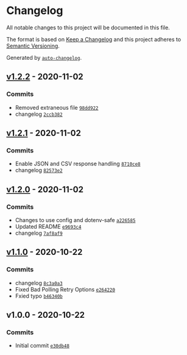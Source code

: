 # Changelog

All notable changes to this project will be documented in this file.

The format is based on [Keep a Changelog](https://keepachangelog.com/en/1.0.0/)
and this project adheres to [Semantic Versioning](https://semver.org/spec/v2.0.0.html).

Generated by [`auto-changelog`](https://github.com/CookPete/auto-changelog).

## [v1.2.2](https://github.com/martinholden-skillsoft/node-percipio-entitlementsreport/compare/v1.2.1...v1.2.2) - 2020-11-02

### Commits

- Removed extraneous file [`98dd922`](https://github.com/martinholden-skillsoft/node-percipio-entitlementsreport/commit/98dd922d166e422b409f6a964673d6bae7bb962f)
- changelog [`2ccb382`](https://github.com/martinholden-skillsoft/node-percipio-entitlementsreport/commit/2ccb382fe21d5bb1da0ead55318986268ede9f0e)

## [v1.2.1](https://github.com/martinholden-skillsoft/node-percipio-entitlementsreport/compare/v1.2.0...v1.2.1) - 2020-11-02

### Commits

- Enable JSON and CSV response handling [`8710ce8`](https://github.com/martinholden-skillsoft/node-percipio-entitlementsreport/commit/8710ce8354583129fa08eafe35abb64688b9c8f7)
- changelog [`82573e2`](https://github.com/martinholden-skillsoft/node-percipio-entitlementsreport/commit/82573e234dd65902f8adb27870eb8202174c8dfb)

## [v1.2.0](https://github.com/martinholden-skillsoft/node-percipio-entitlementsreport/compare/v1.1.0...v1.2.0) - 2020-11-02

### Commits

- Changes to use config and dotenv-safe [`a226585`](https://github.com/martinholden-skillsoft/node-percipio-entitlementsreport/commit/a226585c6d799e3991af1863fb502a7c1db84812)
- Updated README [`e9693c4`](https://github.com/martinholden-skillsoft/node-percipio-entitlementsreport/commit/e9693c4cdd3a5a4e4802bc08aa4b5776f14b6995)
- changelog [`7af8af9`](https://github.com/martinholden-skillsoft/node-percipio-entitlementsreport/commit/7af8af9105e47f74d13ce199e39b0aaf3ff9cc22)

## [v1.1.0](https://github.com/martinholden-skillsoft/node-percipio-entitlementsreport/compare/v1.0.0...v1.1.0) - 2020-10-22

### Commits

- changelog [`8c3a0a3`](https://github.com/martinholden-skillsoft/node-percipio-entitlementsreport/commit/8c3a0a3d380d56deaaa53cca3e73ffa2d893cb4b)
- Fixed Bad Polling Retry Options [`e264220`](https://github.com/martinholden-skillsoft/node-percipio-entitlementsreport/commit/e26422015b84f08975ce4837da34e5c7bbc03eaf)
- Fxied typo [`b46340b`](https://github.com/martinholden-skillsoft/node-percipio-entitlementsreport/commit/b46340b78e6266fe5ef0e77a6d3240d6b661ec25)

## v1.0.0 - 2020-10-22

### Commits

- Initial commit [`e30db48`](https://github.com/martinholden-skillsoft/node-percipio-entitlementsreport/commit/e30db48abcf3ab68b607ec9969cc8f51b5078467)
